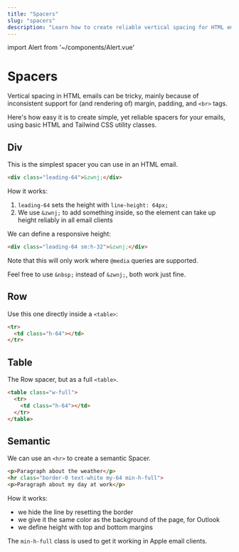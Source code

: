```yaml
---
title: "Spacers"
slug: "spacers"
description: "Learn how to create reliable vertical spacing for HTML email with Tailwind CSS in Maizzle"
---
```


import Alert from '~/components/Alert.vue'

# Spacers

Vertical spacing in HTML emails can be tricky, mainly because of inconsistent support for (and rendering of) margin, padding, and `<br>` tags. 

Here's how easy it is to create simple, yet reliable spacers for your emails, using basic HTML and Tailwind CSS utility classes.

## Div

This is the simplest spacer you can use in an HTML email.

```html
<div class="leading-64">&zwnj;</div>
```

How it works:

1. `leading-64` sets the height with `line-height: 64px;`
3. We use `&zwnj;` to add something inside, so the element can take up height reliably in all email clients

We can define a responsive height:

```html
<div class="leading-64 sm:h-32">&zwnj;</div>
```

Note that this will only work where `@media` queries are supported.

<alert>Feel free to use <code>&amp;nbsp;</code> instead of <code>&amp;zwnj;</code>, both work just fine.</alert>

## Row

Use this one directly inside a `<table>`:

```html
<tr>
  <td class="h-64"></td>
</tr>
```

## Table

The Row spacer, but as a full `<table>`.

```html
<table class="w-full">
  <tr>
    <td class="h-64"></td>
  </tr>
</table>
```

## Semantic

We can use an `<hr>` to create a semantic Spacer.

```html
<p>Paragraph about the weather</p>
<hr class="border-0 text-white my-64 min-h-full">
<p>Paragraph about my day at work</p>
```

How it works:

- we hide the line by resetting the border 
- we give it the same color as the background of the page, for Outlook
- we define height with top and bottom margins

The `min-h-full` class is used to get it working in Apple email clients.
